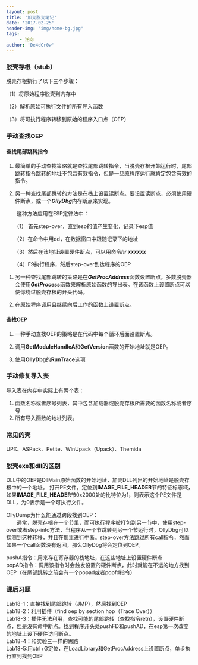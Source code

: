 ```yaml
---
layout: post
title: '加壳脱壳笔记'
date: '2017-02-25'
header-img: "img/home-bg.jpg"
tags:
     - 逆向
author: 'De4dCr0w'
---
```


### 脱壳存根（stub） ###
脱壳存根执行了以下三个步骤：  

（1）将原始程序脱壳到内存中  

（2）解析原始可执行文件的所有导入函数  

（3）将可执行程序转移到原始的程序入口点（OEP）



### 手动查找OEP ###
#### 查找尾部跳转指令 ####


1. 最简单的手动查找策略就是查找尾部跳转指令，当脱壳存根开始运行时，尾部跳转指令跳转的地址不包含有效指令，但是一旦原程序运行就肯定包含有效的指令。


1. 另一种查找尾部跳转的方法是在栈上设置读断点。要设置读断点，必须使用硬件断点，或一个***OllyDbg***内存断点来实现。

　　这种方法应用在ESP定律法中：  

　　（1） 首先step-over，直到esp的值产生变化，记录下esp值  

　　（2）在命令中用dd，在数据窗口中跟随记录下的地址  
 
　　（3）然后在该地址设置硬件断点，可以用命令***hr xxxxxx***  

　　（4）F9执行程序，然后step-over到达程序的OEP



1.  另一种查找尾部跳转的策略是在***GetProcAddress***函数设置断点。多数脱壳器会使用***GetProcess***函数来解析原始函数的导出表。在该函数上设置断点可以使你绕过脱壳存根的开头代码。


1. 在原始程序调用且继续向后工作的函数上设置断点。
#### 查找OEP ####


1. 一种手动查找OEP的策略是在代码中每个循环后面设置断点。


1. 调用**GetModuleHandleA**和**GetVersion**函数的开始地址就是OEP。


1. 使用**OllyDbg**的**RunTrace**选项

### 手动修复导入表 ###
导入表在内存中实际上有两个表：
1. 函数名称或者序号列表，其中包含加载器或脱壳存根所需要的函数名称或者序号
2. 所有导入函数的地址列表。

### 常见的壳 ###
UPX、ASPack、Petite、WinUpack（Upack）、Themida

### 脱壳exe和dll的区别 ###
DLL中的OEP是DllMain原始函数的开始地址，加壳DLL列出的开始地址是脱壳存根中的一个地址。
打开PE文件，定位到**IMAGE_FILE_HEADER**节的特征标志域，如果**IMAGE_FILE_HEADER**节0x2000处的比特位为1，则表示这个PE文件是DLL，为0表示是一个可执行文件。

OllyDump为什么能通过跨段找到OEP：  
　　通常，脱壳存根在一个节里，而可执行程序被打包到另一节中，使用step-over或者step-into方法，当程序从一个节跳转到另一个节运行时，OllyDbg可以探测到这种转移，并且在那里进行中断。step-over方法跳过所有call指令，然而如果一个call函数没有返回，那么OllyDbg将会定位到OEP。

pushA指令：用来存在寄存器的栈地址，在这些地址上设置硬件断点  
popAD指令：调用该指令时会触发设置的硬件断点，此时就能在不远的地方找到OEP（在尾部跳转之前会有一个popad或者popfd指令）
### 课后习题 ###
Lab18-1：直接找到尾部跳转（JMP），然后找到OEP  
Lab18-2：利用插件（find oep by section hop（Trace Over））  
Lab18-3：插件无法利用，查找可能的尾部跳转（查找指令retn），设置硬件断点，但是没有命中断点。找到程序开头处pushFD和pushAD，在esp第一次改变的地址上设下硬件访问断点。  
Lab18-4：和实验三一样的思路  
Lab18-5:用ctrl+G定位，在LoadLibrary和GetProcAddress上设置断点，单步执行直到找到OEP
